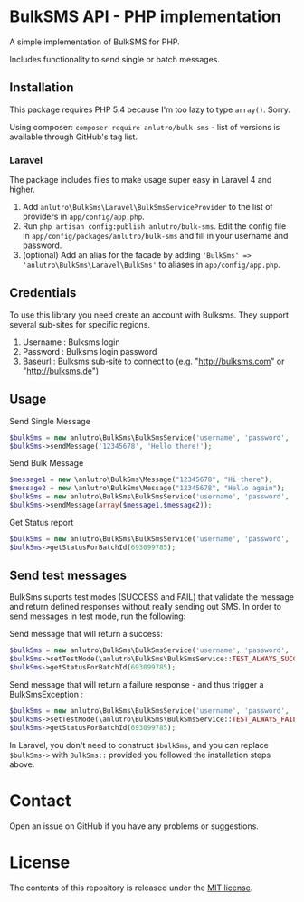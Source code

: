 # BulkSMS API - PHP implementation
A simple implementation of BulkSMS for PHP.

Includes functionality to send single or batch messages.

## Installation

This package requires PHP 5.4 because I'm too lazy to type `array()`. Sorry.

Using composer: `composer require anlutro/bulk-sms` - list of versions is available through GitHub's tag list.

### Laravel

The package includes files to make usage super easy in Laravel 4 and higher.

1. Add `anlutro\BulkSms\Laravel\BulkSmsServiceProvider` to the list of providers in `app/config/app.php`.
2. Run `php artisan config:publish anlutro/bulk-sms`. Edit the config file in `app/config/packages/anlutro/bulk-sms` and fill in your username and password.
3. (optional) Add an alias for the facade by adding `'BulkSms' => 'anlutro\BulkSms\Laravel\BulkSms'` to aliases in `app/config/app.php`.

## Credentials

To use this library you need create an account with Bulksms. They support several sub-sites for specific regions.

1. Username : Bulksms login
2. Password : Bulksms login password
3. Baseurl : Bulksms sub-site to connect to (e.g. "http://bulksms.com" or "http://bulksms.de")

## Usage

Send Single Message
```php
$bulkSms = new anlutro\BulkSms\BulkSmsService('username', 'password', 'baseurl');
$bulkSms->sendMessage('12345678', 'Hello there!');
```

Send Bulk Message
```php
$message1 = new \anlutro\BulkSms\Message("12345678", "Hi there");
$message2 = new \anlutro\BulkSms\Message("12345678", "Hello again");
$bulkSms = new anlutro\BulkSms\BulkSmsService('username', 'password', 'baseurl');
$bulkSms->sendMessage(array($message1,$message2));
```

Get Status report
```php
$bulkSms = new anlutro\BulkSms\BulkSmsService('username', 'password', 'baseurl');
$bulkSms->getStatusForBatchId(693099785);
```

## Send test messages

BulkSms suports test modes (SUCCESS and FAIL) that validate the message and return defined responses without really sending out SMS. In order to send messages in test mode, run the following:

Send message that will return a success:

```php
$bulkSms = new anlutro\BulkSms\BulkSmsService('username', 'password', 'baseurl');
$bulkSms->setTestMode(\anlutro\BulkSms\BulkSmsService::TEST_ALWAYS_SUCCEED);
$bulkSms->getStatusForBatchId(693099785);
```

Send message that will return a failure response - and thus trigger a BulkSmsException :

```php
$bulkSms = new anlutro\BulkSms\BulkSmsService('username', 'password', 'baseurl');
$bulkSms->setTestMode(\anlutro\BulkSms\BulkSmsService::TEST_ALWAYS_FAIL);
$bulkSms->getStatusForBatchId(693099785);
```

In Laravel, you don't need to construct `$bulkSms`, and you can replace `$bulkSms->` with `BulkSms::` provided you followed the installation steps above.

# Contact
Open an issue on GitHub if you have any problems or suggestions.

# License
The contents of this repository is released under the [MIT license](http://opensource.org/licenses/MIT).